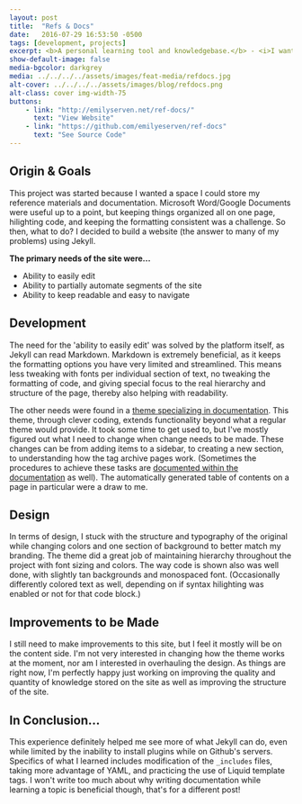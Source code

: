 ```yaml
---
layout: post
title:  "Refs & Docs"
date:   2016-07-29 16:53:50 -0500
tags: [development, projects]
excerpt: <b>A personal learning tool and knowledgebase.</b> - <i>I wanted a space I could store my reference materials and documentation and decided to build a website (the answer to many of my problems) using Jekyll.</i>
show-default-image: false
media-bgcolor: darkgrey
media: ../../../../assets/images/feat-media/refdocs.jpg
alt-cover: ../../../../assets/images/blog/refdocs.png
alt-class: cover img-width-75
buttons:
    - link: "http://emilyserven.net/ref-docs/"
      text: "View Website"
    - link: "https://github.com/emilyeserven/ref-docs"
      text: "See Source Code"
---
```


## Origin & Goals

This project was started because I wanted a space I could store my reference materials and documentation. Microsoft Word/Google Documents were useful up to a point, but keeping things organized all on one page, hilighting code, and keeping the formatting consistent was a challenge. So then, what to do? I decided to build a website (the answer to many of my problems) using Jekyll.

**The primary needs of the site were...**

* Ability to easily edit
* Ability to partially automate segments of the site
* Ability to keep readable and easy to navigate

## Development

The need for the 'ability to easily edit' was solved by the platform itself, as Jekyll can read Markdown. Markdown is extremely beneficial, as it keeps the formatting options you have very limited and streamlined. This means less tweaking with fonts per individual section of text, no tweaking the formatting of code, and giving special focus to the real hierarchy and structure of the page, thereby also helping with readability.

The other needs were found in a [theme specializing in documentation](https://github.com/tomjohnson1492/documentation-theme-jekyll). This theme, through clever coding, extends functionality beyond what a regular theme would provide. It took some time to get used to, but I've mostly figured out what I need to change when change needs to be made. These changes can be from adding items to a sidebar, to creating a new section, to understanding how the tag archive pages work. (Sometimes the procedures to achieve these tasks are [documented within the documentation](http://emilyserven.net/ref-docs/ref-procedures.html) as well). The automatically generated table of contents on a page in particular were a draw to me.

## Design

In terms of design, I stuck with the structure and typography of the original while changing colors and one section of background to better match my branding. The theme did a great job of maintaining hierarchy throughout the project with font sizing and colors. The way code is shown also was well done, with slightly tan backgrounds and monospaced font. (Occasionally differently colored text as well, depending on if syntax hilighting was enabled or not for that code block.)

## Improvements to be Made

I still need to make improvements to this site, but I feel it mostly will be on the content side. I'm not very interested in changing how the theme works at the moment, nor am I interested in overhauling the design. As things are right now, I'm perfectly happy just working on improving the quality and quantity of knowledge stored on the site as well as improving the structure of the site.

## In Conclusion...

This experience definitely helped me see more of what Jekyll can do, even while limited by the inability to install plugins while on Github's servers. Specifics of what I learned includes modification of the `_includes` files, taking more advantage of YAML, and practicing the use of Liquid template tags. I won't write too much about why writing documentation while learning a topic is beneficial though, that's for a different post!
